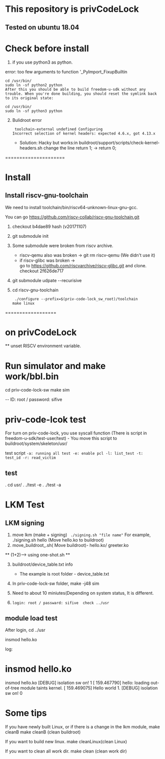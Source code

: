 # This repository is privCodeLock 

## Tested on ubuntu 18.04 

# Check before install
		
1. if you use python3 as python.

error: too few arguments to function '_PyImport_FixupBuiltin


	cd /usr/bin/
	sudo ln -sf python2 python
	After this you should be able to build freedom-u-sdk without any trouble. When you're done building, you should reset the symlink back to its original state:

	cd /usr/bin/
	sudo ln -sf python3 python

2. Bulidroot error
	```
	 toolchain-external undefined Configuring
	Incorrect selection of kernel headers: expected 4.6.x, got 4.13.x
	```

	- Solution: Hacky but works:in buildroot/support/scripts/check-kernel-headers.sh change the line return 1; -> return 0;

=====================  
# Install
## Install riscv-gnu-toolchain
We need to install toolchain/bin/riscv64-unknown-linux-gnu-gcc.


You can go https://github.com/riscv-collab/riscv-gnu-toolchain.git
1. checkout b4dae89 hash (v20171107)
2. git submodule init
3. Some submodule were broken from riscv archive.
	- riscv-qemu also was broken -> git rm riscv-qemu (We didn't use it)
	-  if riscv-glibc was broken ->  
	go to https://github.com/riscvarchive/riscv-glibc.git and clone.
	checkout 2f626de717

4. git submodule udpate --recurisive
5. cd riscv-gnu-toolchain
	```
	 ./configure --prefix=$(priv-code-lock_sw_root)/toolchain
	make linux
	```

==================
# on privCodeLock
** unset RISCV environment variable. 

# Run simulator and make work/bbl.bin

cd priv-code-lock-sw
make sim

-- ID: root / password: sifive 



# priv-code-lcok test
For turn on priv-code-lock, you use  syscall function (There is script in freedom-u-sdk/test-user/test) - You move this script to buildroot/system/skeleton/usr/

test script
` -a: running all test
 -e: enable pcl
 -l: list_test
 -t: test_id
-r: read_victim
`

##  test
. cd usr/
. ./test -e
. ./test -a


# LKM Test    
## LKM signing
1. move lkm
	(make + signing)
	` ./signing.sh "file name"`
	For example, ./signing.sh hello (Move hello.ko to buildroot)   
2. move_buildroot_.sh( Move buildroot)- hello.ko/ greeter.ko

** (1+2)--> using one-shot.sh **

3. buildroot/device_table.txt info
	- The example is root folder - device_table.txt
	
3. In priv-code-lock-sw folder, make -j48 sim
4. Need to about 10 miniutes(Depending on system status, It is different. 

5. `login: root / passward: sifive 
check ../usr`
## module load test 

After login,
cd ../usr

insmod hello.ko

log: 

# insmod hello.ko
insmod hello.ko
[DEBUG] isolation sw on! 1
[  159.467790] hello: loading out-of-tree module taints kernel.
[  159.469075] Hello world 1.
[DEBUG] isolation sw on! 0
 

# Some tips
If you have newly built Linux, or if there is a change in the lkm module, make cleanB 
 make cleanB (clean buildroot)  

If you want to build new linux. 
make cleanLinux(clean Linux)   

If you want to clean all work dir.
 make clean (clean work dir)   



